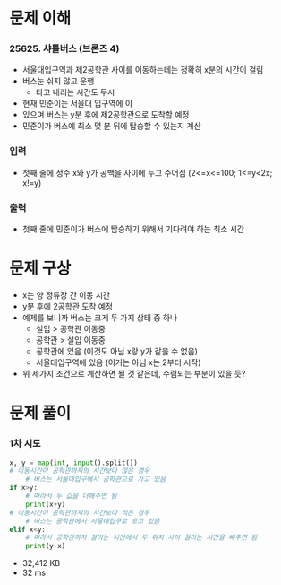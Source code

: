 # 문제 이해
### 25625. 샤틀버스 (브론즈 4)
* 서울대입구역과 제2공학관 사이를 이동하는데는 정확히 x분의 시간이 걸림
* 버스눈 쉬지 않고 운행
  * 타고 내리는 시간도 무시
* 현재 민준이는 서울대 입구역에 이
* 있으며 버스는 y분 후에 제2공학관으로 도착할 예정
* 민준이가 버스에 최소 몇 분 뒤에 탑승할 수 있는지 계산
### 입력
* 첫째 줄에 정수 x와 y가 공백을 사이에 두고 주어짐 (2<=x<=100; 1<=y<2x; x!=y)
### 출력
* 첫째 줄에 민준이가 버스에 탑승하기 위해서 기다려야 하는 최소 시간
# 문제 구상
* x는 양 정류장 간 이동 시간
* y분 후에 2공학관 도착 예정
* 예제를 보니까 버스는 크게 두 가지 상태 중 하나
  * 설입 > 공학관 이동중
  * 공학관 > 설입 이동중
  * 공학관에 있음 (이것도 아님 x랑 y가 같을 수 없음)
  * 서울대입구역에 있음 (이거는 아님 x는 2부터 시작)
* 위 세가지 조건으로 계산하면 될 것 같은데, 수렴되는 부분이 있을 듯?
# 문제 풀이
### 1차 시도
```python
x, y = map(int, input().split())
# 이동시간이 공학관까지의 시간보다 많은 경우
    # 버스는 서울대입구에서 공학관으로 가고 있음
if x>y:
    # 따라서 두 값을 더해주면 됨
    print(x+y)
# 이동시간이 공학관까지의 시간보다 적은 경우
    # 버스는 공학관에서 서울대입구로 오고 있음
elif x<y:
    # 따라서 공학관까지 걸리는 시간에서 두 위치 사이 걸리는 시간을 빼주면 됨
    print(y-x)
```
* 32,412 KB
* 32 ms